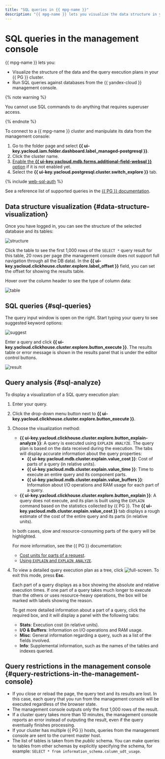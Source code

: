 ```yaml
---
title: "SQL queries in {{ mpg-name }}"
description: "{{ mpg-name }} lets you visualize the data structure in your {{ PG }} cluster and send SQL queries to databases from the {{ yandex-cloud }} management console. To do this, log in to the management console, open the cluster page you need, and go to the SQL tab."
---
```


# SQL queries in the management console

{{ mpg-name }} lets you:

* Visualize the structure of the data and the query execution plans in your {{ PG }} cluster.
* Run SQL queries against databases from the {{ yandex-cloud }} management console.

{% note warning %}

You cannot use SQL commands to do anything that requires superuser access.

{% endnote %}

To connect to a {{ mpg-name }} cluster and manipulate its data from the management console:

1. Go to the folder page and select **{{ ui-key.yacloud.iam.folder.dashboard.label_managed-postgresql }}**.
1. Click the cluster name.
1. [Enable the **{{ ui-key.yacloud.mdb.forms.additional-field-websql }}** option](../operations/update.md#change-additional-settings) if it is not enabled yet.
1. Select the **{{ ui-key.yacloud.postgresql.cluster.switch_explore }}** tab.

{% include [web-sql-auth](../../_includes/mdb/web-sql-auth.md) %}

See a reference list of supported queries in the [{{ PG }} documentation](https://www.postgresql.org/docs/current/sql.html).

## Data structure visualization {#data-structure-visualization}

Once you have logged in, you can see the structure of the selected database and its tables:

![structure](../../_assets/mdb/pg-web-sql-structure.png)

Click the table to see the first 1,000 rows of the `SELECT *` query result for this table, 20 rows per page (the management console does not support full navigation through all the DB data). In the **{{ ui-key.yacloud.clickhouse.cluster.explore.label_offset }}** field, you can set the offset for showing the results table.

Hover over the column header to see the type of column data:

![table](../../_assets/mdb/pg-web-sql-table.png)


## SQL queries {#sql-queries}

The query input window is open on the right. Start typing your query to see suggested keyword options:

![suggest](../../_assets/mdb/pg-web-sql-suggest.png)

Enter a query and click **{{ ui-key.yacloud.clickhouse.cluster.explore.button_execute }}**. The results table or error message is shown in the results panel that is under the editor control buttons.

![result](../../_assets/mdb/pg-web-sql-result.png)

## Query analysis {#sql-analyze}

To display a visualization of a SQL query execution plan:

1. Enter your query.
1. Click the drop-down menu button next to **{{ ui-key.yacloud.clickhouse.cluster.explore.button_execute }}**.
1. Choose the visualization method:

   * **{{ ui-key.yacloud.clickhouse.cluster.explore.button_explain-analyze }}**: A query is executed using `EXPLAIN ANALYZE`. The query plan is based on the data received during the execution. The tabs will display accurate information about the query properties:
      * **{{ ui-key.yacloud.mdb.cluster.explain.value_cost }}**: Cost of parts of a query (in relative units).
      * **{{ ui-key.yacloud.mdb.cluster.explain.value_time }}**: Time to execute an entire query and its component parts.
      * **{{ ui-key.yacloud.mdb.cluster.explain.value_buffers }}**: Information about I/O operations and RAM usage for each part of a query.
   * **{{ ui-key.yacloud.clickhouse.cluster.explore.button_explain }}**: A query does not execute, and its plan is built using the `EXPLAIN` command based on the statistics collected by {{ PG }}. The **{{ ui-key.yacloud.mdb.cluster.explain.value_cost }}** tab displays a rough estimate of the cost of the entire query and its parts (in relative units).

   In both cases, slow and resource-consuming parts of the query will be highlighted.

   For more information, see the {{ PG }} documentation:

   * [Cost units for parts of a request](https://www.postgresql.org/docs/current/runtime-config-query.html#RUNTIME-CONFIG-QUERY-CONSTANTS).
   * [Using `EXPLAIN` and `EXPLAIN ANALYZE`](https://www.postgresql.org/docs/current/using-explain.html).

1. To view a detailed query execution plan as a tree, click ![full-screen](../../_assets/full-screen.svg). To exit this mode, press **Esc**.

   Each part of a query displays as a box showing the absolute and relative execution times. If one part of a query takes much longer to execute than the others or uses resource-heavy operations, the box will be marked with labels showing the reason.

   To get more detailed information about a part of a query, click the required box, and it will display a panel with the following tabs:

   * **Stats**: Execution cost (in relative units).
   * **I/O & Buffers**: Information on I/O operations and RAM usage.
   * **Misc**: General information regarding a query, such as a list of the fields involved.
   * **Info**: Supplemental information, such as the names of the tables and indexes queried.

## Query restrictions in the management console {#query-restrictions-in-the-management-console}

* If you close or reload the page, the query text and its results are lost. In this case, each query that you run from the management console will be executed regardless of the browser state.
* The management console outputs only the first 1,000 rows of the result.
* If a cluster query takes more than 10 minutes, the management console reports an error instead of outputing the result, even if the query eventually finishes processing.
* If your cluster has multiple {{ PG }} hosts, queries from the management console are sent to the current master host.
* The list of tables is taken from the _public_ schema. You can make queries to tables from other schemas by explicitly specifying the schema, for example: `SELECT * from information_schema.column_udt_usage`.
